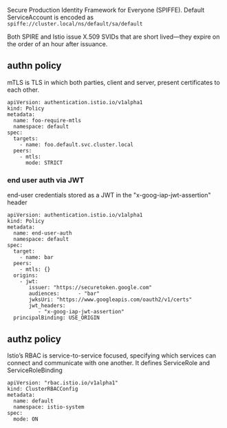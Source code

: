 Secure Production Identity Framework for Everyone (SPIFFE). Default ServiceAccount is encoded as `spiffe://cluster.local/ns/default/sa/default`

Both SPIRE and Istio issue X.509 SVIDs that are short lived—they expire on the order of an hour after issuance. 

## authn policy
mTLS is TLS in which both parties, client and server, present certificates to each other.
```
apiVersion: authentication.istio.io/v1alpha1
kind: Policy
metadata:  
  name: foo-require-mtls  
  namespace: default
spec:  
  targets:  
    - name: foo.default.svc.cluster.local  
  peers:  
    - mtls:     
      mode: STRICT
```

### end user auth via JWT
end-user credentials stored as a JWT in the "x-goog-iap-jwt-assertion" header
```
apiVersion: authentication.istio.io/v1alpha1
kind: Policy
metadata:  
  name: end-user-auth  
  namespace: default
spec: 
  target: 
    - name: bar  
  peers:  
    - mtls: {}  
  origins:  
    - jwt:      
       issuer: "https://securetoken.google.com"      
       audiences:      - "bar"      
       jwksUri: "https://www.googleapis.com/oauth2/v1/certs"      
       jwt_headers:      
          - "x-goog-iap-jwt-assertion"  
  principalBinding: USE_ORIGIN
  ```
  
  
## authz policy
Istio’s RBAC is service-to-service focused, specifying which services can connect and communicate with one another. It defines ServiceRole and ServiceRoleBinding
```
apiVersion: "rbac.istio.io/v1alpha1"
kind: ClusterRBACConfig
metadata:
  name: default
  namespace: istio-system
spec:
  mode: ON
```

